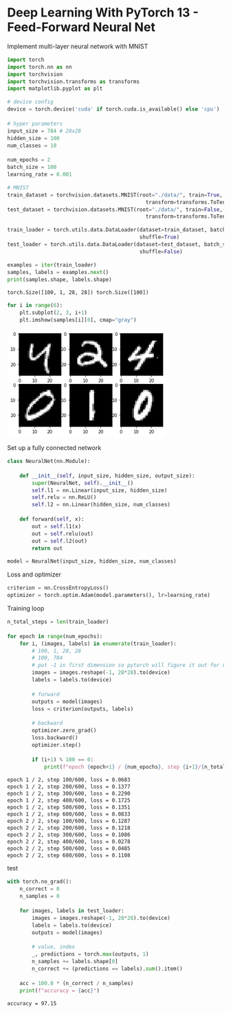 #  Deep Learning With PyTorch 13 - Feed-Forward Neural Net

Implement multi-layer neural network with MNIST


```python
import torch
import torch.nn as nn
import torchvision
import torchvision.transforms as transforms
import matplotlib.pyplot as plt
```


```python
# device config
device = torch.device('cuda' if torch.cuda.is_available() else 'cpu')

# hyper parameters
input_size = 784 # 28x28
hidden_size = 100
num_classes = 10

num_epochs = 2
batch_size = 100
learning_rate = 0.001
```


```python
# MNIST
train_dataset = torchvision.datasets.MNIST(root="./data/", train=True, download=False,
                                             transform=transforms.ToTensor())
test_dataset = torchvision.datasets.MNIST(root="./data/", train=False, download=False,
                                             transform=transforms.ToTensor())
```


```python
train_loader = torch.utils.data.DataLoader(dataset=train_dataset, batch_size=batch_size,
                                           shuffle=True)
test_loader = torch.utils.data.DataLoader(dataset=test_dataset, batch_size=batch_size,
                                           shuffle=False)
```


```python
examples = iter(train_loader)
samples, labels = examples.next()
print(samples.shape, labels.shape)
```

    torch.Size([100, 1, 28, 28]) torch.Size([100])



```python
for i in range(6):
    plt.subplot(2, 3, i+1)
    plt.imshow(samples[i][0], cmap="gray")
```


    
![png](%20Deep%20Learning%20With%20PyTorch%2013%20-%20Feed-Forward%20Neural%20net_files/%20Deep%20Learning%20With%20PyTorch%2013%20-%20Feed-Forward%20Neural%20net_7_0.png)
    


Set up a fully connected network


```python
class NeuralNet(nn.Module):
    
    def __init__(self, input_size, hidden_size, output_size):
        super(NeuralNet, self).__init__()
        self.l1 = nn.Linear(input_size, hidden_size)
        self.relu = nn.ReLU()
        self.l2 = nn.Linear(hidden_size, num_classes)
        
    def forward(self, x):
        out = self.l1(x)
        out = self.relu(out)
        out = self.l2(out)
        return out
```


```python
model = NeuralNet(input_size, hidden_size, num_classes)
```

Loss and optimizer


```python
criterion = nn.CrossEntropyLoss()
optimizer = torch.optim.Adam(model.parameters(), lr=learning_rate)
```

Training loop


```python
n_total_steps = len(train_loader)

for epoch in range(num_epochs):
    for i, (images, labels) in enumerate(train_loader):
        # 100, 1, 28, 28
        # 100, 784
        # put -1 in first dimension so pytorch will figure it out for us
        images = images.reshape(-1, 28*28).to(device)
        labels = labels.to(device)
        
        # forward
        outputs = model(images)
        loss = criterion(outputs, labels)
        
        # backward
        optimizer.zero_grad()
        loss.backward()
        optimizer.step()
        
        if (i+1) % 100 == 0:
            print(f"epoch {epoch+1} / {num_epochs}, step {i+1}/{n_total_steps}, loss = {loss.item():.4f}")
```

    epoch 1 / 2, step 100/600, loss = 0.0683
    epoch 1 / 2, step 200/600, loss = 0.1377
    epoch 1 / 2, step 300/600, loss = 0.2290
    epoch 1 / 2, step 400/600, loss = 0.1725
    epoch 1 / 2, step 500/600, loss = 0.1351
    epoch 1 / 2, step 600/600, loss = 0.0833
    epoch 2 / 2, step 100/600, loss = 0.1287
    epoch 2 / 2, step 200/600, loss = 0.1218
    epoch 2 / 2, step 300/600, loss = 0.1086
    epoch 2 / 2, step 400/600, loss = 0.0278
    epoch 2 / 2, step 500/600, loss = 0.0485
    epoch 2 / 2, step 600/600, loss = 0.1108


test


```python
with torch.no_grad():
    n_correct = 0
    n_samples = 0
    
    for images, labels in test_loader:
        images = images.reshape(-1, 28*28).to(device)
        labels = labels.to(device)
        outputs = model(images)
        
        # value, index
        _, predictions = torch.max(outputs, 1)
        n_samples += labels.shape[0]
        n_correct += (predictions == labels).sum().item()
        
    acc = 100.0 * (n_correct / n_samples)
    print(f"accuracy = {acc}")
```

    accuracy = 97.15



```python

```
